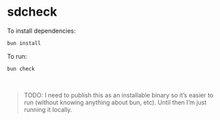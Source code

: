 # sdcheck

To install dependencies:

```bash
bun install
```

To run:

```bash
bun check
```

<br />

> TODO: I need to publish this as an installable binary so it’s easier to run (without knowing anything about bun, etc). Until then I’m just running it locally.
